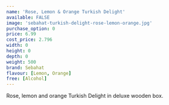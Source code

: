 ```yaml
---
name: 'Rose, Lemon & Orange Turkish Delight'
available: FALSE
image: 'sebahat-turkish-delight-rose-lemon-orange.jpg'
purchase_option: 0
price: 6.99
cost_price: 2.796
width: 0
height: 0
depth: 0
weight: 500
brand: Sebahat
flavour: [Lemon, Orange]
free: [Alcohol]
---
```

Rose, lemon and orange Turkish Delight in deluxe wooden box.